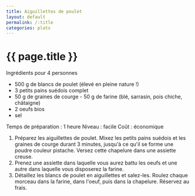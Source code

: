 ```yaml
---
title: Aiguillettes de poulet
layout: default
permalink: /:title
categories: plats
---
```


# {{ page.title }}

Ingrédients pour 4 personnes

- 500 g de blancs de poulet (élevé en pleine nature !)
- 3 petits pains suédois complet
- 50 g de graines de courge - 50 g de farine (blé, sarrasin, pois chiche, châtaigne)
- 2 oeufs bios
- sel

Temps de préparation : 1 heure
Niveau : facile
Coût : économique
1. Préparez les aiguillettes de poulet. Mixez les petits pains suédois et les graines de courge durant 3 minutes, jusqu'à ce qu'il se forme une poudre couleur pistache. Versez cette chapelure dans une assiette creuse.
2. Prenez une assiette dans laquelle vous aurez battu les oeufs et une autre dans laquelle vous disposerez la farine.
3. Détaillez les blancs de poulet en aiguillettes et salez-les. Roulez chaque morceau dans la farine, dans l'oeuf, puis dans la chapelure. Réservez au frais.

